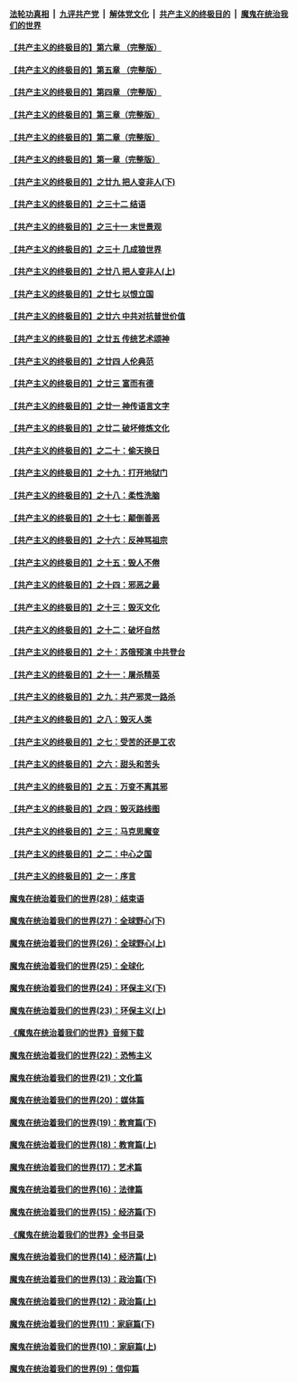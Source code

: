 ####  [法轮功真相](../../../../basic/blob/master/README.md?t=05121531) &nbsp;|&nbsp; [九评共产党](../../../../9ping.md/blob/master/README.md?t=05121531) &nbsp;|&nbsp; [解体党文化](../../../../jtdwh.md/blob/master/README.md?t=05121531)  &nbsp;|&nbsp; [共产主义的终极目的](../../../../gczydzjmd.md/blob/master/README.md?t=05121531) &nbsp;|&nbsp; [魔鬼在统治我们的世界](../../../../mgztzwmdsj.md/blob/master/README.md?t=05121531) 

#### [【共产主义的终极目的】第六章 （完整版）](../pages/nsc422/n11428913.md?t=05121531) 

#### [【共产主义的终极目的】第五章 （完整版）](../pages/nsc422/n11428912.md?t=05121531) 

#### [【共产主义的终极目的】第四章 （完整版）](../pages/nsc422/n11428907.md?t=05121531) 

#### [【共产主义的终极目的】第三章（完整版）](../pages/nsc422/n11428848.md?t=05121531) 

#### [【共产主义的终极目的】第二章（完整版）](../pages/nsc422/n11428831.md?t=05121531) 

#### [【共产主义的终极目的】第一章（完整版）](../pages/nsc422/n11417651.md?t=05121531) 

#### [【共产主义的终极目的】之廿九 把人变非人(下)](../pages/nsc422/n11344140.md?t=05121531) 

#### [【共产主义的终极目的】之三十二 结语](../pages/nsc422/n11360535.md?t=05121531) 

#### [【共产主义的终极目的】之三十一 末世景观](../pages/nsc422/n11351129.md?t=05121531) 

#### [【共产主义的终极目的】之三十 几成狼世界](../pages/nsc422/n11348280.md?t=05121531) 

#### [【共产主义的终极目的】之廿八 把人变非人(上)](../pages/nsc422/n11340492.md?t=05121531) 

#### [【共产主义的终极目的】之廿七 以恨立国](../pages/nsc422/n11336944.md?t=05121531) 

#### [【共产主义的终极目的】之廿六 中共对抗普世价值](../pages/nsc422/n11324785.md?t=05121531) 

#### [【共产主义的终极目的】之廿五 传统艺术颂神](../pages/nsc422/n11296396.md?t=05121531) 

#### [【共产主义的终极目的】之廿四 人伦典范](../pages/nsc422/n11296397.md?t=05121531) 

#### [【共产主义的终极目的】之廿三 富而有德](../pages/nsc422/n11283598.md?t=05121531) 

#### [【共产主义的终极目的】之廿一 神传语言文字](../pages/nsc422/n11263265.md?t=05121531) 

#### [【共产主义的终极目的】之廿二 破坏修炼文化](../pages/nsc422/n11245728.md?t=05121531) 

#### [【共产主义的终极目的】之二十：偷天换日](../pages/nsc422/n11238846.md?t=05121531) 

#### [【共产主义的终极目的】之十九：打开地狱门](../pages/nsc422/n11206376.md?t=05121531) 

#### [【共产主义的终极目的】之十八：柔性洗脑](../pages/nsc422/n11199994.md?t=05121531) 

#### [【共产主义的终极目的】之十七：颠倒善恶](../pages/nsc422/n11179782.md?t=05121531) 

#### [【共产主义的终极目的】之十六：反神骂祖宗](../pages/nsc422/n11166798.md?t=05121531) 

#### [【共产主义的终极目的】之十五：毁人不倦](../pages/nsc422/n11166792.md?t=05121531) 

#### [【共产主义的终极目的】之十四：邪恶之最](../pages/nsc422/n11150249.md?t=05121531) 

#### [【共产主义的终极目的】之十三：毁灭文化](../pages/nsc422/n11135227.md?t=05121531) 

#### [【共产主义的终极目的】之十二：破坏自然](../pages/nsc422/n11135214.md?t=05121531) 

#### [【共产主义的终极目的】之十：苏俄预演 中共登台](../pages/nsc422/n11118424.md?t=05121531) 

#### [【共产主义的终极目的】之十一：屠杀精英](../pages/nsc422/n11118442.md?t=05121531) 

#### [【共产主义的终极目的】之九：共产邪灵一路杀](../pages/nsc422/n11114139.md?t=05121531) 

#### [【共产主义的终极目的】之八：毁灭人类](../pages/nsc422/n11108503.md?t=05121531) 

#### [【共产主义的终极目的】之七：受苦的还是工农](../pages/nsc422/n11101809.md?t=05121531) 

#### [【共产主义的终极目的】之六：甜头和苦头](../pages/nsc422/n11096971.md?t=05121531) 

#### [【共产主义的终极目的】之五：万变不离其邪](../pages/nsc422/n11091285.md?t=05121531) 

#### [【共产主义的终极目的】之四：毁灭路线图](../pages/nsc422/n11086284.md?t=05121531) 

#### [【共产主义的终极目的】之三：马克思魔变](../pages/nsc422/n11061941.md?t=05121531) 

#### [【共产主义的终极目的】之二：中心之国](../pages/nsc422/n11047728.md?t=05121531) 

#### [【共产主义的终极目的】之一：序言](../pages/nsc422/n11086077.md?t=05121531) 

#### [魔鬼在统治着我们的世界(28)：结束语](../pages/nsc422/n10936246.md?t=05121531) 

#### [魔鬼在统治着我们的世界(27)：全球野心(下)](../pages/nsc422/n10928319.md?t=05121531) 

#### [魔鬼在统治着我们的世界(26)：全球野心(上)](../pages/nsc422/n10900318.md?t=05121531) 

#### [魔鬼在统治着我们的世界(25)：全球化](../pages/nsc422/n10788205.md?t=05121531) 

#### [魔鬼在统治着我们的世界(24)：环保主义(下)](../pages/nsc422/n10695307.md?t=05121531) 

#### [魔鬼在统治着我们的世界(23)：环保主义(上)](../pages/nsc422/n10688613.md?t=05121531) 

#### [《魔鬼在统治着我们的世界》音频下载](../pages/nsc422/n10635553.md?t=05121531) 

#### [魔鬼在统治着我们的世界(22)：恐怖主义](../pages/nsc422/n10614727.md?t=05121531) 

#### [魔鬼在统治着我们的世界(21)：文化篇](../pages/nsc422/n10597706.md?t=05121531) 

#### [魔鬼在统治着我们的世界(20)：媒体篇](../pages/nsc422/n10586579.md?t=05121531) 

#### [魔鬼在统治着我们的世界(19)：教育篇(下)](../pages/nsc422/n10564808.md?t=05121531) 

#### [魔鬼在统治着我们的世界(18)：教育篇(上)](../pages/nsc422/n10526970.md?t=05121531) 

#### [魔鬼在统治着我们的世界(17)：艺术篇](../pages/nsc422/n10499093.md?t=05121531) 

#### [魔鬼在统治着我们的世界(16)：法律篇](../pages/nsc422/n10485969.md?t=05121531) 

#### [魔鬼在统治着我们的世界(15)：经济篇(下)](../pages/nsc422/n10469975.md?t=05121531) 

#### [《魔鬼在统治着我们的世界》全书目录](../pages/nsc422/n10464261.md?t=05121531) 

#### [魔鬼在统治着我们的世界(14)：经济篇(上)](../pages/nsc422/n10457370.md?t=05121531) 

#### [魔鬼在统治着我们的世界(13)：政治篇(下)](../pages/nsc422/n10448270.md?t=05121531) 

#### [魔鬼在统治着我们的世界(12)：政治篇(上)](../pages/nsc422/n10444576.md?t=05121531) 

#### [魔鬼在统治着我们的世界(11)：家庭篇(下)](../pages/nsc422/n10440961.md?t=05121531) 

#### [魔鬼在统治着我们的世界(10)：家庭篇(上)](../pages/nsc422/n10435448.md?t=05121531) 

#### [魔鬼在统治着我们的世界(9)：信仰篇](../pages/nsc422/n10432159.md?t=05121531) 

